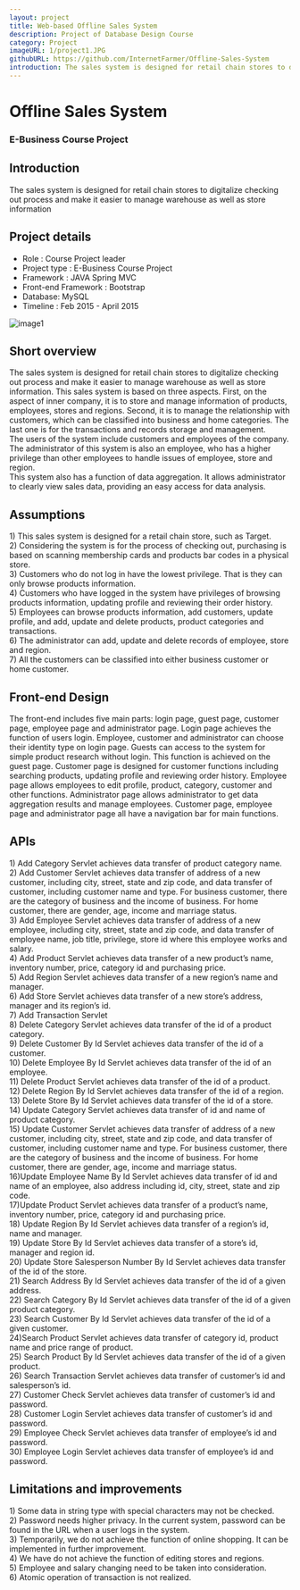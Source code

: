 ```yaml
---
layout: project
title: Web-based Offline Sales System
description: Project of Database Design Course
category: Project
imageURL: 1/project1.JPG
githubURL: https://github.com/InternetFarmer/Offline-Sales-System
introduction: The sales system is designed for retail chain stores to digitalize checking out process and make it easier to manage warehouse as well as store information.
---
```

<div class="component-1" style="background-image:url({{ '/images/project/1/header.png' | prepend: site.baseurl }});">
	<div class="col-1-3 col-offset-1-6 component-1-content">
		<h1>Offline Sales System</h1>
		<h3>E-Business Course Project</h3>
	</div>
	<div class="clean"></div>
</div>
<div class="row component-2">
	<div class="col-5-12 col-offset-1-12 component-2-left">
		<h2>Introduction</h2>
		<p>The sales system is designed for retail chain stores to digitalize checking out process and make it easier to manage warehouse as well as store information</p>
	</div>
	<div class="col-1-3 col-offset-1-6 component-2-right">
		<h2>Project details</h2>
		<ul>
			<li>Role : Course Project leader</li>
			<li>Project type : E-Business Course Project</li>
			<li>Framework : JAVA Spring MVC</li>
			<li>Front-end Framework : Bootstrap</li>
			<li>Database: MySQL</li>
			<li>Timeline : Feb 2015 - April 2015</li>
		</ul>
	</div>
</div>
<div class="row col-1-2 col-offset-1-4 divide">
	<img src="{{ '/images/component-line.svg' | prepend: site.baseurl }}" alt="image1">
</div>

<div class="clean"></div>
<div class="row component-4">
	<h2 class='center'>Short overview </h2>
	<div class="col-10-12 col-offset-1-12">
		<p>The sales system is designed for retail chain stores to digitalize checking out process and make it easier to manage warehouse as well as store information. This sales system is based on three aspects. First, on the aspect of inner company, it is to store and manage information of products, employees, stores and regions. Second, it is to manage the relationship with customers, which can be classified into business and home categories. The last one is for the transactions and records storage and management.<br/>
			The users of the system include customers and employees of the company. The administrator of this system is also an employee, who has a higher privilege than other employees to handle issues of employee, store and region.<br/>
		This system also has a function of data aggregation. It allows administrator to clearly view sales data, providing an easy access for data analysis.<br/></p>
	</div>
	<div class="clean"></div>
</div>
<div class="row component-4">
	<h2 class='center'>Assumptions</h2>
	<div class="col-10-12 col-offset-1-12">
		<p>1) This sales system is designed for a retail chain store, such as Target.<br/>
			2) Considering the system is for the process of checking out, purchasing is based on
			scanning membership cards and products bar codes in a physical store.<br/>
			3) Customers who do not log in have the lowest privilege. That is they can only browse
			products information.<br/>
			4) Customers who have logged in the system have privileges of browsing products
			information, updating profile and reviewing their order history.<br/>
			5) Employees can browse products information, add customers, update profile, and add,
			update and delete products, product categories and transactions.<br/>
			6) The administrator can add, update and delete records of employee, store and region.<br/>
		7) All the customers can be classified into either business customer or home customer.</p>
	</div>
	<div class="clean"></div>
</div>
<div class="row component-4">
	<h2 class='center'>Front-end Design</h2>
	<div class="col-10-12 col-offset-1-12">
		<p>The front-end includes five main parts: login page, guest page, customer page, employee page and administrator page. Login page achieves the function of users login. Employee, customer and administrator can choose their identity type on login page. Guests can access to the system for simple product research without login. This function is achieved on the guest page. Customer page is designed for customer functions including searching products, updating profile and reviewing order history. Employee page allows employees to edit profile, product, category, customer and other functions. Administrator page allows administrator to get data aggregation results and manage employees. Customer page, employee page and administrator page all have a navigation bar for main functions. <br/></p>
	</div>
	<div class="clean"></div>
</div>
<div class="row component-4">
	<h2 class='center'>APIs</h2>
	<div class="col-10-12 col-offset-1-12">
		<p>1) Add Category Servlet achieves data transfer of product category name.<br/>
			2) Add Customer Servlet achieves data transfer of address of a new customer, including city, street, state and zip code, and data transfer of customer, including customer name and type. For business customer, there are the category of business and the income of business. For home customer, there are gender, age, income and marriage status.<br/>
			3) Add Employee Servlet achieves data transfer of address of a new employee, including city, street, state and zip code, and data transfer of employee name, job title, privilege, store id where this employee works and salary.<br/>
			4) Add Product Servlet achieves data transfer of a new product’s name, inventory number, price, category id and purchasing price.<br/>
			5) Add Region Servlet achieves data transfer of a new region’s name and manager.<br/>
			6) Add Store Servlet achieves data transfer of a new store’s address, manager and its region’s id.<br/>
			7) Add Transaction Servlet<br/>
			8) Delete Category Servlet achieves data transfer of the id of a product category.<br/>
			9) Delete Customer By Id Servlet achieves data transfer of the id of a customer.<br/>
			10) Delete Employee By Id Servlet achieves data transfer of the id of an employee.<br/>
			11) Delete Product Servlet achieves data transfer of the id of a product.<br/>
			12) Delete Region By Id Servlet achieves data transfer of the id of a region.<br/>
			13) Delete Store By Id Servlet achieves data transfer of the id of a store.<br/>
			14) Update Category Servlet achieves data transfer of id and name of product category.<br/>
			15) Update Customer Servlet achieves data transfer of address of a new customer, including city, street, state and zip code, and data transfer of customer, including customer name and type. For business customer, there are the category of business and the income of business. For home customer, there are gender, age, income and marriage status.<br/>
			16)Update Employee Name By Id Servlet achieves data transfer of id and name of an employee, also address including id, city, street, state and zip code.<br/>
			17)Update Product Servlet achieves data transfer of a product’s name, inventory number, price, category id and purchasing price.<br/>
			18) Update Region By Id Servlet achieves data transfer of a region’s id, name and manager.<br/>
			19) Update Store By Id Servlet achieves data transfer of a store’s id, manager and region id.<br/>
			20) Update Store Salesperson Number By Id Servlet achieves data transfer of the id of the store.<br/>
			21) Search Address By Id Servlet achieves data transfer of the id of a given address.<br/>
			22) Search Category By Id Servlet achieves data transfer of the id of a given product category.<br/>
			23) Search Customer By Id Servlet achieves data transfer of the id of a given customer.<br/>
			24)Search Product Servlet achieves data transfer of category id, product name and price range of product.<br/>
			25) Search Product By Id Servlet achieves data transfer of the id of a given product.<br/>
			26) Search Transaction Servlet achieves data transfer of customer’s id and salesperson’s id.<br/>
			27) Customer Check Servlet achieves data transfer of customer’s id and password.<br/>
			28) Customer Login Servlet achieves data transfer of customer’s id and password.<br/>
			29) Employee Check Servlet achieves data transfer of employee’s id and password.<br/>
		30) Employee Login Servlet achieves data transfer of employee’s id and password.<br/></p>
	</div>
	<div class="clean"></div>
</div>
<div class="row component-4">
	<h2 class='center'>Limitations and improvements</h2>
	<div class="col-10-12 col-offset-1-12">
		<p>1) Some data in string type with special characters may not be checked.<br/>
			2) Password needs higher privacy. In the current system, password can be found in the URL
			when a user logs in the system.<br/>
			3) Temporarily, we do not achieve the function of online shopping. It can be implemented in
			further improvement.<br/>
			4) We have do not achieve the function of editing stores and regions.<br/>
			5) Employee and salary changing need to be taken into consideration.<br/>
		6) Atomic operation of transaction is not realized.<br/><br/></p>
	</div>
	<div class="clean"></div>
</div>